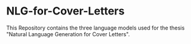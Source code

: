# NLG-for-Cover-Letters

This Repository contains the three language models used for the thesis "Natural Language Generation for Cover Letters".

